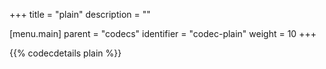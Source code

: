 +++
title = "plain"
description = ""

[menu.main]
parent = "codecs"
identifier = "codec-plain"
weight = 10
+++

{{% codecdetails plain %}}